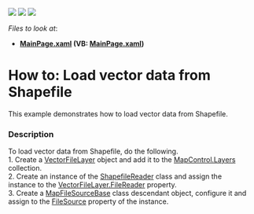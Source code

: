 <!-- default badges list -->
![](https://img.shields.io/endpoint?url=https://codecentral.devexpress.com/api/v1/VersionRange/128572287/14.2.3%2B)
[![](https://img.shields.io/badge/Open_in_DevExpress_Support_Center-FF7200?style=flat-square&logo=DevExpress&logoColor=white)](https://supportcenter.devexpress.com/ticket/details/T197143)
[![](https://img.shields.io/badge/📖_How_to_use_DevExpress_Examples-e9f6fc?style=flat-square)](https://docs.devexpress.com/GeneralInformation/403183)
<!-- default badges end -->
<!-- default file list -->
*Files to look at*:

* **[MainPage.xaml](./CS/LoadShapefile/MainPage.xaml) (VB: [MainPage.xaml](./VB/LoadShapefile/MainPage.xaml))**
<!-- default file list end -->
# How to: Load vector data from Shapefile


This example demonstrates how to load vector data from Shapefile.


<h3>Description</h3>

To load vector data from Shapefile, do the following.<br />1. Create a&nbsp;<a href="https://documentation.devexpress.com/#XAML/clsDevExpressUIXamlMapVectorFileLayertopic">VectorFileLayer</a> object and add it&nbsp;to the&nbsp;<a href="https://documentation.devexpress.com/#XAML/DevExpressUIXamlMapMapControl_Layerstopic">MapControl.Layers</a> collection.<br />2. Create an instance of the&nbsp;<a href="https://documentation.devexpress.com/#XAML/clsDevExpressUIXamlMapShapefileReadertopic">ShapefileReader</a> class and assign&nbsp;the instance&nbsp;to the&nbsp;<a href="https://documentation.devexpress.com/#XAML/DevExpressUIXamlMapVectorFileLayer_FileReadertopic">VectorFileLayer.FileReader</a> property.<br />3. Create&nbsp;a&nbsp;<a href="https://documentation.devexpress.com/#XAML/clsDevExpressUIXamlMapMapFileSourceBasetopic">MapFileSourceBase</a> class descendant object, configure it&nbsp;and assign to the&nbsp;<a href="https://documentation.devexpress.com/#XAML/DevExpressUIXamlMapMapFileReaderBase_FileSourcetopic">FileSource</a> property of the instance.

<br/>


